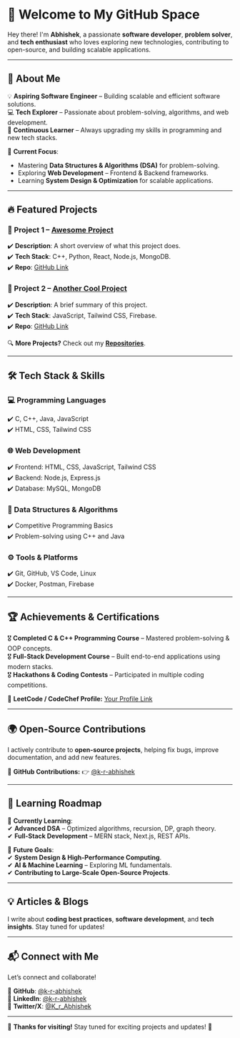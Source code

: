 # 🚀 Welcome to My GitHub Space 

Hey there! I'm **Abhishek**, a passionate **software developer**, **problem solver**, and **tech enthusiast** who loves exploring new technologies, contributing to open-source, and building scalable applications.  

---

## 🌟 About Me  

💡 **Aspiring Software Engineer** – Building scalable and efficient software solutions.  
💻 **Tech Explorer** – Passionate about problem-solving, algorithms, and web development.  
🔬 **Continuous Learner** – Always upgrading my skills in programming and new tech stacks.  

🚀 **Current Focus**:  
- Mastering **Data Structures & Algorithms (DSA)** for problem-solving.  
- Exploring **Web Development** – Frontend & Backend frameworks.  
- Learning **System Design & Optimization** for scalable applications.  

---

## 🔥 Featured Projects  

### **📌 Project 1 – [Awesome Project](#)**  
✔️ **Description**: A short overview of what this project does.  
✔️ **Tech Stack**: C++, Python, React, Node.js, MongoDB.  
✔️ **Repo**: [GitHub Link](#)  

### **📌 Project 2 – [Another Cool Project](#)**  
✔️ **Description**: A brief summary of this project.  
✔️ **Tech Stack**: JavaScript, Tailwind CSS, Firebase.  
✔️ **Repo**: [GitHub Link](#)  

🔍 **More Projects?** Check out my **[Repositories](https://github.com/k-r-abhishek?tab=repositories)**.  

---

## 🛠️ Tech Stack & Skills  

### **💻 Programming Languages**  
✔️ C, C++, Java, JavaScript  
✔️ HTML, CSS, Tailwind CSS  

### **🌐 Web Development**  
✔️ Frontend: HTML, CSS, JavaScript, Tailwind CSS  
✔️ Backend: Node.js, Express.js  
✔️ Database: MySQL, MongoDB  

### **🔢 Data Structures & Algorithms**  
✔️ Competitive Programming Basics  
✔️ Problem-solving using C++ and Java  

### **⚙️ Tools & Platforms**  
✔️ Git, GitHub, VS Code, Linux  
✔️ Docker, Postman, Firebase  

---

## 🏆 Achievements & Certifications  

🎖 **Completed C & C++ Programming Course** – Mastered problem-solving & OOP concepts.  
🎖 **Full-Stack Development Course** – Built end-to-end applications using modern stacks.  
🎖 **Hackathons & Coding Contests** – Participated in multiple coding competitions.  

🏅 **LeetCode / CodeChef Profile:** [Your Profile Link](#)  

---

## 🌍 Open-Source Contributions  

I actively contribute to **open-source projects**, helping fix bugs, improve documentation, and add new features.  

🔗 **GitHub Contributions:** 👉 [@k-r-abhishek](https://github.com/k-r-abhishek)  

---

## 📜 Learning Roadmap  

🚀 **Currently Learning**:  
✔ **Advanced DSA** – Optimized algorithms, recursion, DP, graph theory.  
✔ **Full-Stack Development** – MERN stack, Next.js, REST APIs.  

🎯 **Future Goals**:  
✔ **System Design & High-Performance Computing**.  
✔ **AI & Machine Learning** – Exploring ML fundamentals.  
✔ **Contributing to Large-Scale Open-Source Projects**.  

---

## 💡 Articles & Blogs  

I write about **coding best practices**, **software development**, and **tech insights**. Stay tuned for updates!  

---

## 📬 Connect with Me  

Let’s connect and collaborate!  

🔗 **GitHub**: [@k-r-abhishek](https://github.com/k-r-abhishek)  
🔗 **LinkedIn**: [@k-r-abhishek](https://www.linkedin.com/in/k-r-abhishek)  
🔗 **Twitter/X**: [@K_r_Abhishek](https://x.com/K_r_Abhishek)  

---

🚀 **Thanks for visiting!** Stay tuned for exciting projects and updates! 🎯
